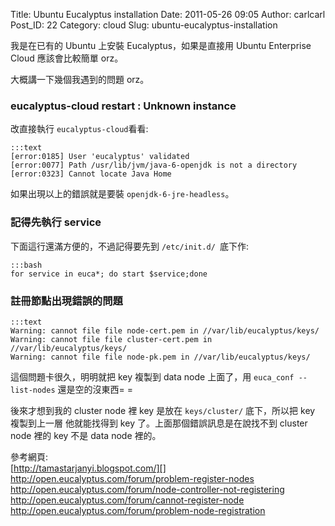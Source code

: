 Title: Ubuntu Eucalyptus installation
Date: 2011-05-26 09:05
Author: carlcarl
Post_ID: 22
Category: cloud
Slug: ubuntu-eucalyptus-installation

我是在已有的 Ubuntu 上安裝 Eucalyptus，如果是直接用 Ubuntu Enterprise Cloud 應該會比較簡單 orz。


大概講一下幾個我遇到的問題 orz。

### eucalyptus-cloud restart : Unknown instance

改直接執行 `eucalyptus-cloud`看看:

	:::text
	[error:0185] User 'eucalyptus' validated
	[error:0077] Path /usr/lib/jvm/java-6-openjdk is not a directory
	[error:0323] Cannot locate Java Home
	
如果出現以上的錯誤就是要裝 `openjdk-6-jre-headless`。


### 記得先執行 service
下面這行還滿方便的，不過記得要先到 `/etc/init.d/ `底下作: 

	:::bash
	for service in euca*; do start $service;done


### 註冊節點出現錯誤的問題

	:::text
	Warning: cannot file file node-cert.pem in //var/lib/eucalyptus/keys/
	Warning: cannot file file cluster-cert.pem in //var/lib/eucalyptus/keys/
	Warning: cannot file file node-pk.pem in //var/lib/eucalyptus/keys/


這個問題卡很久，明明就把 key 複製到 data node 上面了，用 `euca_conf --list-nodes` 還是空的沒東西= =

後來才想到我的 cluster node 裡 key 是放在 `keys/cluster/` 底下，所以把 key 複製到上一層 他就能找得到 key 了。上面那個錯誤訊息是在說找不到 cluster node 裡的 key 不是 data node 裡的。


參考網頁:  
[http://tamastarjanyi.blogspot.com/][]  
<http://open.eucalyptus.com/forum/problem-register-nodes>  
<http://open.eucalyptus.com/forum/node-controller-not-registering>  
<http://open.eucalyptus.com/forum/cannot-register-node>  
<http://open.eucalyptus.com/forum/problem-node-registration>  

  [http://tamastarjanyi.blogspot.com/]: http://tamastarjanyi.blogspot.com/2010/06/eucalyptus-problem-on-ubuntu-1004-lucid.html
